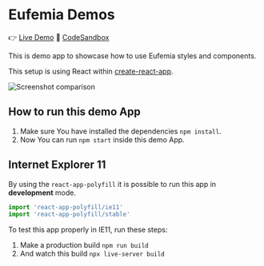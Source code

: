 # Eufemia Demos

👉 [Live Demo](https://eufemia.dnb.no/uilib/demos/eufemia-demo/form-demo-01/)
🤘 [CodeSandbox](https://codesandbox.io/embed/github/dnbexperience/eufemia-demo-spa/tree/master/)

This is demo app to showcase how to use Eufemia styles and components.

This setup is using React within [create-react-app](https://github.com/facebook/create-react-app).

![Screenshot comparison](https://github.com/dnbexperience/eufemia-demo-spa/raw/master/misc/screenshot_comparison.png)

## How to run this demo App

1. Make sure You have installed the dependencies `npm install`.
1. Now You can run `npm start` inside this demo App.

## Internet Explorer 11

By using the `react-app-polyfill` it is possible to run this app in **development** mode.

```js
import 'react-app-polyfill/ie11'
import 'react-app-polyfill/stable'
```

To test this app properly in IE11, run these steps:

1. Make a production build `npm run build`
1. And watch this build `npx live-server build`
